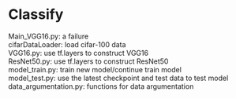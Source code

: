# Classify
Main_VGG16.py: a failure  
cifarDataLoader: load cifar-100 data  
VGG16.py: use tf.layers to construct VGG16  
ResNet50.py: use tf.layers to construct ResNet50  
model_train.py: train new model/continue train model  
model_test.py: use the latest checkpoint and test data to test model  
data_argumentation.py: functions for data argumentation  

